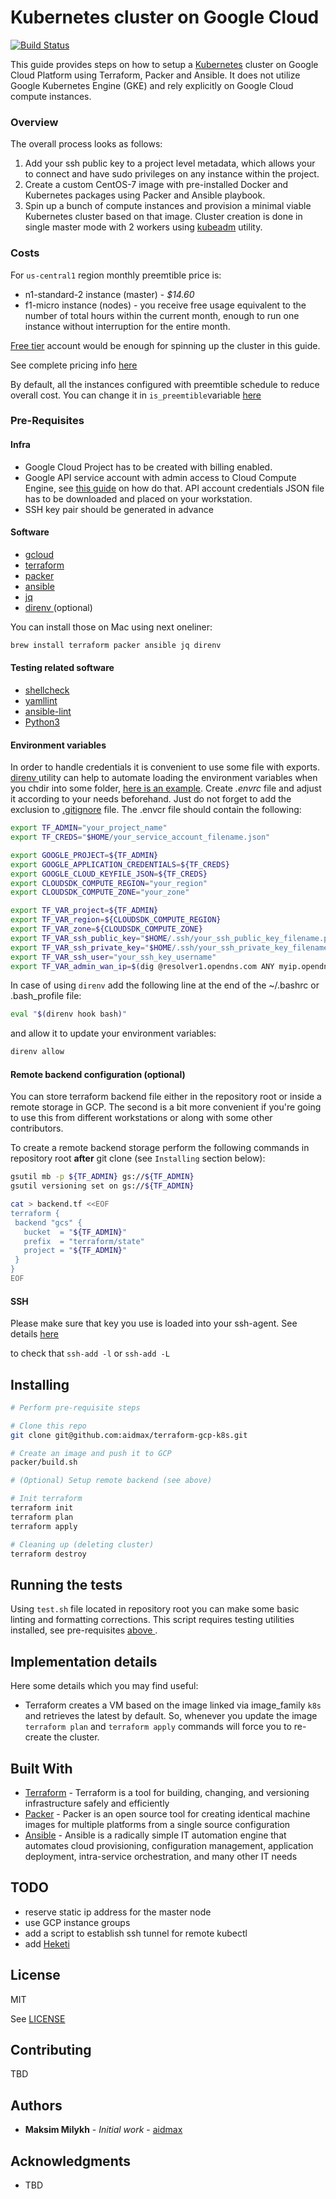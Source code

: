 # Kubernetes cluster on Google Cloud
[![Build Status](https://travis-ci.com/aidmax/terraform-gcp-k8s.svg?branch=master)](https://travis-ci.com/aidmax/terraform-gcp-k8s)


This guide provides steps on how to setup a [Kubernetes](https://kubernetes.io)
cluster on Google Cloud Platform using Terraform, Packer and Ansible.  It does
not utilize Google Kubernetes Engine (GKE) and rely explicitly on Google Cloud
compute instances.

### Overview
The overall process looks as follows:
1. Add your ssh public key to a project level metadata, which allows your to
   connect and have sudo privileges on any instance within the project.
2. Create a custom CentOS-7 image with pre-installed Docker and Kubernetes
   packages using Packer and Ansible playbook.
3. Spin up a bunch of compute instances and provision a minimal viable
   Kubernetes cluster based on that image. Cluster creation is done in single
   master mode with 2 workers using [kubeadm](https://kubernetes.io/docs/setup/independent/create-cluster-kubeadm/) utility.

### Costs
For `us-central1` region monthly preemtible price is:
* n1-standard-2 instance (master) -  *$14.60*
* f1-micro instance (nodes) - you receive free usage equivalent to the number of
  total hours within the current month, enough to run one instance without
  interruption for the entire month. 

[Free tier](https://cloud.google.com/free/) account would be enough for spinning
up the cluster in this guide.

See complete pricing info [here](https://cloud.google.com/compute/pricing)

By default, all the instances configured with preemtible schedule to reduce
overall cost. You can change it in `is_preemtible`variable [here](variables.tf)

### Pre-Requisites

#### Infra
* Google Cloud Project has to be created with billing enabled. 
* Google API service account with admin access to Cloud Compute Engine, 
  see [this guide](https://cloud.google.com/community/tutorials/managing-gcp-projects-with-terraform) on how do that. 
  API account credentials JSON file has to be downloaded and placed on your
  workstation.
* SSH key pair should be generated in advance

#### Software
* [ gcloud ](https://cloud.google.com/sdk/install)
* [ terraform ](https://www.terraform.io/downloads.html)
* [ packer ](https://www.packer.io/downloads.html)
* [ ansible ](https://docs.ansible.com/ansible/latest/installation_guide/intro_installation.html)
* [jq](https://stedolan.github.io/jq/)
* [ direnv ](https://direnv.net) (optional)

You can install those on Mac using next oneliner:
```bash
brew install terraform packer ansible jq direnv
```

#### Testing related software
* [shellcheck](https://github.com/koalaman/shellcheck)
* [yamllint](https://github.com/adrienverge/yamllint)
* [ansible-lint](https://github.com/ansible/ansible-lint)
* [Python3](https://www.python.org/downloads/)

#### Environment variables
In order to handle credentials it is convenient to use some file with exports. [ direnv ](https://direnv.net) utility can help to automate loading the environment variables when you chdir into some folder, [here is an example](envrc_example). Create *.envrc* file and adjust it according to your needs beforehand. Just do not forget to add the exclusion to [.gitignore](.gitignore) file. 
The .envcr file should contain the following:
```bash
export TF_ADMIN="your_project_name"
export TF_CREDS="$HOME/your_service_account_filename.json"

export GOOGLE_PROJECT=${TF_ADMIN}
export GOOGLE_APPLICATION_CREDENTIALS=${TF_CREDS}
export GOOGLE_CLOUD_KEYFILE_JSON=${TF_CREDS}
export CLOUDSDK_COMPUTE_REGION="your_region"
export CLOUDSDK_COMPUTE_ZONE="your_zone"

export TF_VAR_project=${TF_ADMIN}
export TF_VAR_region=${CLOUDSDK_COMPUTE_REGION}
export TF_VAR_zone=${CLOUDSDK_COMPUTE_ZONE}
export TF_VAR_ssh_public_key="$HOME/.ssh/your_ssh_public_key_filename.pub"
export TF_VAR_ssh_private_key="$HOME/.ssh/your_ssh_private_key_filename"
export TF_VAR_ssh_user="your_ssh_key_username"
export TF_VAR_admin_wan_ip=$(dig @resolver1.opendns.com ANY myip.opendns.com +short)
```
In case of using `direnv` add the following line at the end of the ~/.bashrc or
.bash_profile file:
```bash
eval "$(direnv hook bash)"
```
and allow it to update your environment variables:
```bash
direnv allow
```
#### Remote backend configuration (optional)
You can store terraform backend file either in the repository root or inside a
remote storage in GCP. The second is a bit more convenient if you're going to
use this from different workstations or along with some other contributors.  

To create a remote backend storage perform the following commands in repository
root **after** git clone (see `Installing` section below):
```bash
gsutil mb -p ${TF_ADMIN} gs://${TF_ADMIN}
gsutil versioning set on gs://${TF_ADMIN}

cat > backend.tf <<EOF
terraform {
 backend "gcs" {
   bucket  = "${TF_ADMIN}"
   prefix  = "terraform/state"
   project = "${TF_ADMIN}"
 }
}
EOF
```
#### SSH
Please make sure that key you use is loaded into your ssh-agent. See details
[here](https://help.github.com/articles/generating-a-new-ssh-key-and-adding-it-to-the-ssh-agent/)

to check that `ssh-add -l` or `ssh-add -L`

## Installing

```bash
# Perform pre-requisite steps

# Clone this repo
git clone git@github.com:aidmax/terraform-gcp-k8s.git

# Create an image and push it to GCP
packer/build.sh

# (Optional) Setup remote backend (see above)

# Init terraform
terraform init
terraform plan
terraform apply

# Cleaning up (deleting cluster)
terraform destroy
```

## Running the tests

Using `test.sh` file located in repository root you can make some basic linting
and formatting corrections. This script requires testing utilities installed,
see pre-requisites [ above ](#testing-related-software).

## Implementation details
Here some details which you may find useful:
* Terraform creates a VM based on the image linked via image_family `k8s` and retrieves the latest by default. So, whenever you update the image `terraform plan` and `terraform apply` commands will force you to re-create the cluster. 

## Built With

* [Terraform](https://www.terraform.io) - Terraform is a tool for building, changing, and versioning infrastructure safely and efficiently
* [Packer](https://packer.io) - Packer is an open source tool for creating identical machine images for multiple platforms from a single source configuration
* [Ansible](https://ansible.com) - Ansible is a radically simple IT automation engine that automates cloud provisioning, configuration management, application deployment, intra-service orchestration, and many other IT needs

## TODO

* reserve static ip address for the master node
* use GCP instance groups
* add a script to establish ssh tunnel for remote kubectl
* add [Heketi](https://github.com/gluster/gluster-kubernetes/blob/master/docs/setup-guide.md)

## License
MIT

See [LICENSE](LICENSE)

## Contributing

TBD

## Authors

* **Maksim Milykh** - *Initial work* - [aidmax](https://github.com/aidmax)

## Acknowledgments

* TBD

